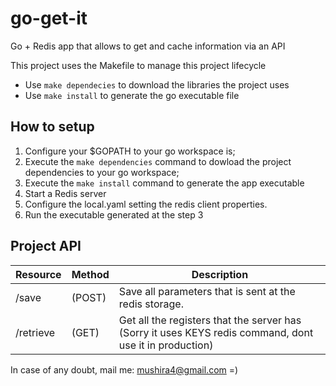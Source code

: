 # go-get-it
Go + Redis app that allows to get and cache information via an API

This project uses the Makefile to manage this project lifecycle  
- Use `make dependecies` to download the libraries the project uses
- Use `make install` to generate the go executable file

## How to setup
 1. Configure your $GOPATH to your go workspace is;
 2. Execute the `make dependencies` command to dowload the project dependencies to your go workspace;
 3. Execute the `make install` command to generate the app executable
 4. Start a Redis server
 5. Configure the local.yaml setting the redis client properties.
 6. Run the executable generated at the step 3

## Project API

| Resource | Method | Description                                                                                           |
|----------|--------|--------------------------------------------------------------------------------------------------------|
|/save     |(POST)  | Save all parameters that is sent at the redis storage.                                                |
|/retrieve |(GET)   |Get all the registers that the server has (Sorry it uses KEYS redis command, dont use it in production)|


In case of any doubt, mail me: mushira4@gmail.com    =)
